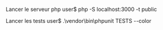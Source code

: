Lancer le serveur php
user$ php -S localhost:3000 -t public

Lancer les tests
user$ .\vendor\bin\phpunit TESTS --color
